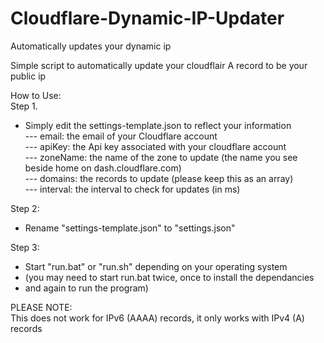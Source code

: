 # Cloudflare-Dynamic-IP-Updater
Automatically updates your dynamic ip

Simple script to automatically update your cloudflair A record to be your public ip

How to Use:  
Step 1.  
- Simply edit the settings-template.json to reflect your information  
--- email:  the email of your Cloudflare account  
--- apiKey: the Api key associated with your cloudflare account  
--- zoneName: the name of the zone to update (the name you see beside home on dash.cloudflare.com)  
--- domains: the records to update (please keep this as an array)  
--- interval: the interval to check for updates (in ms)  

Step 2:  
- Rename "settings-template.json" to "settings.json"  
  
Step 3:  
- Start "run.bat" or "run.sh" depending on your operating system  
- (you may need to start run.bat twice, once to install the dependancies  
- and again to run the program)  


PLEASE NOTE:  
This does not work for IPv6 (AAAA) records, it only works with IPv4 (A) records  
